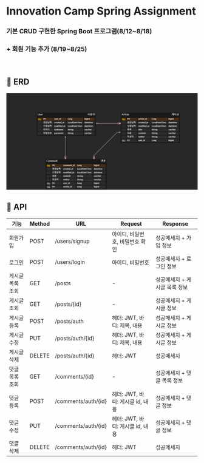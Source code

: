 # Innovation Camp Spring Assignment
### 기본 CRUD 구현한 Spring Boot 프로그램(8/12~8/18)
### + 회원 기능 추가 (8/19~8/25)
<br/>

## :fax: ERD
![ex_screenshot](./innovation_W3_2.png)
<br/>

## :page_with_curl: API

| 기능                        | Method  | URL                                    | Request           | Response                                |
|-----------------------------|-----|---------------------------------------|------------------------------------------------------------|------|
| 회원가입                     | POST  | /users/signup | 아이디, 비밀번호, 비밀번호 확인   | 성공메세지 + 가입 정보 |
| 로그인                       | POST  | /users/login | 아이디, 비밀번호   |성공메세지 + 로그인 정보|
| 게시글 목록 조회            | GET  | /posts | -   | 성공메세지 + 게시글 목록 정보|
| 게시글 조회                 | GET  | /posts/{id}   | -           | 성공메세지 + 게시글 정보 |
| 게시글 등록                  | POST  | /posts/auth    |  헤더: JWT, 바디: 제목, 내용 | 성공메세지 + 게시글 정보 |
| 게시글 수정                | PUT  | /posts/auth/{id}  |  헤더: JWT, 바디: 제목, 내용 | 성공메세지 + 게시글 정보 |
| 게시글 삭제                | DELETE  | /posts/auth/{id}  | 헤더: JWT  | 성공메세지 |
| 댓글 목록 조회                | GET  | /comments/{id}  | -  | 성공메세지 + 댓글 목록 정보 |
| 댓글 등록                | POST  | /comments/auth/{id}  |  헤더: JWT, 바디: 게시글 id, 내용  | 성공메세지 + 댓글 정보 |
| 댓글 수정                | PUT  | /comments/auth/{id}  |  헤더: JWT, 바디: 게시글 id, 내용  | 성공메세지 + 댓글 정보|
| 댓글 삭제                | DELETE  | /comments/auth/{id}  |  헤더: JWT  | 성공메세지 |
